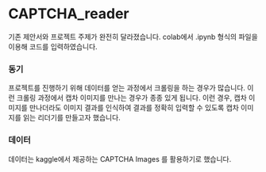 # CAPTCHA_reader

기존 제안서와 프로젝트 주제가 완전히 달라졌습니다.
colab에서 .ipynb 형식의 파일을 이용해 코드를 입력하였습니다.

### 동기
프로젝트를 진행하기 위해 데이터를 얻는 과정에서 크롤링을 하는 경우가 많습니다. 이런 크롤링 과정에서 캡차 이미지를 만나는 경우가 종종 있게 됩니다. 이런 경우, 캡차 이미지를 만나더라도 이미지 결과를 인식하여 결과를 정확히 입력할 수 있도록 캡차 이미지를 읽는 리더기를 만들고자 했습니다.

### 데이터
데이터는 kaggle에서 제공하는 CAPTCHA Images 를 활용하기로 했습니다.
